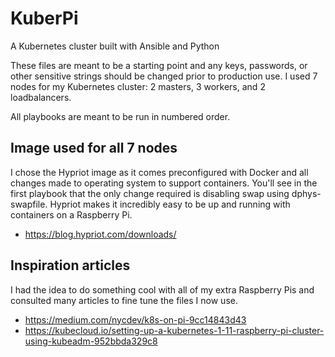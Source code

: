 # KuberPi
A Kubernetes cluster built with Ansible and Python

These files are meant to be a starting point and any keys, passwords, or other sensitive strings should be changed prior to production use. I used 7 nodes for my Kubernetes cluster: 2 masters, 3 workers, and 2 loadbalancers. 

All playbooks are meant to be run in numbered order.

## Image used for all 7 nodes
I chose the Hypriot image as it comes preconfigured with Docker and all changes made to operating system to support containers. You'll see in the first playbook that the only change required is disabling swap using dphys-swapfile. Hypriot makes it incredibly easy to be up and running with containers on a Raspberry Pi.
- https://blog.hypriot.com/downloads/

## Inspiration articles
I had the idea to do something cool with all of my extra Raspberry Pis and consulted many articles to fine tune the files I now use.
- https://medium.com/nycdev/k8s-on-pi-9cc14843d43
- https://kubecloud.io/setting-up-a-kubernetes-1-11-raspberry-pi-cluster-using-kubeadm-952bbda329c8

